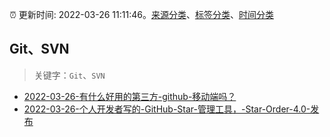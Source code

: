 :alarm_clock: 更新时间: 2022-03-26 11:11:46。[来源分类](../README.md)、[标签分类](../TAGS.md)、[时间分类](../TIMELINE.md)

## Git、SVN


> 关键字：`Git`、`SVN`



- [2022-03-26-有什么好用的第三方-github-移动端吗？](https://www.v2ex.com/t/843074) 
- [2022-03-26-个人开发者写的-GitHub-Star-管理工具，-Star-Order-4.0-发布](https://www.v2ex.com/t/843033) 